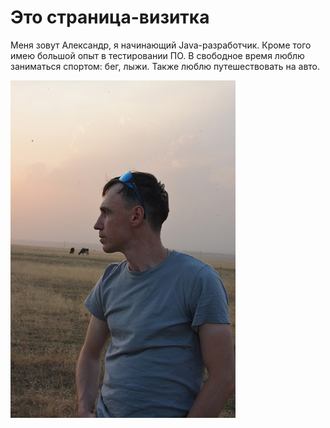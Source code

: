 # Это страница-визитка
Меня зовут Александр, я начинающий Java-разработчик. Кроме того имею большой опыт в тестировании ПО. В свободное время люблю заниматься спортом: бег, лыжи. Также люблю путешествовать на авто.

![](jbWURfKZjHY.jpg)
